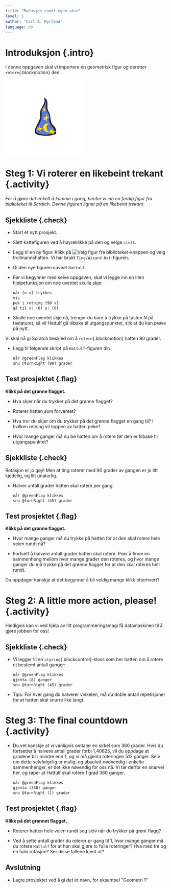```yaml
---
title: "Rotasjon rundt egen akse"
level: 1
author: "Carl A. Myrland"
language: nb
---
```


# Introduksjon {.intro}

I denne oppgaven skal vi importere en geometrisk figur og deretter
`rotere`{.blockmotion} den.

![Bilde av en trollmann hatt](Geometri.png)

# Steg 1: Vi roterer en likebeint trekant {.activity}

_For å gjøre det enkelt å komme i gang, henter vi inn en ferdig figur fra
biblioteket til Scratch. Denne figuren ligner på en likebeint trekant_.

## Sjekkliste {.check}

- Start et nytt prosjekt.

- Slett kattefiguren ved å høyreklikke på den og velge `slett`.

- Legg til en ny figur. Klikk på ![Velg figur fra
    biblioteket](../bilder/hent-fra-bibliotek.png)-knappen og velg
  trollmannshatten. Vi har brukt `Ting/Wizard Hat`-figuren.

- Gi den nye figuren navnet `Hattulf`.

- Før vi begynner med selve oppgaven, skal vi legge inn en liten
  hjelpefunksjon om noe uventet skulle skje:

  ```blocks
  når [n v] trykkes
  vis
  pek i retning [90 v]
  gå til x: (0) y: (0)
  ```

- Skulle noe uventet skje nå, trenger du bare å trykke på tasten N på
  tastaturet, så vil Hattulf gå tilbake til utgangspunktet, slik at du kan
  prøve på nytt.

Vi skal nå gi Scratch beskjed om å `rotere`{.blockmotion} hatten 90 grader.

- Legg til følgende skript på `Hattulf`-figuren din.

  ```blocks
  når @greenFlag klikkes
  snu @turnRight (90) grader
  ```

## Test prosjektet {.flag}

**Klikk på det grønne flagget.**

- Hva skjer når du trykker på det grønne flagget?

- Roterer hatten som forventet?

- Hva tror du skjer om du trykker på det grønne flagget en gang til? I
  hvilken retning vil toppen av hatten peke?

- Hvor mange ganger må du be hatten om å rotere før den er tilbake til
  utgangspunktet?

## Sjekkliste {.check}

Rotasjon er jo gøy! Men at ting roterer med 90 grader av gangen er jo litt
kjedelig, og litt unaturlig.

- Halver antall grader hatten skal rotere per gang:

  ```blocks
  når @greenFlag klikkes
  snu @turnRight (45) grader
  ```

## Test prosjektet {.flag}

**Klikk på det grønne flagget.**

- Hvor mange ganger må du trykke på hatten for at den skal rotere hele veien
  rundt nå?

- Fortsett å halvere antall grader hatten skal rotere. Prøv å finne en
  sammenheng mellom hvor mange grader den roteres, og hvor mange ganger du
  må trykke på det grønne flagget for at den skal roteres helt rundt.

Du oppdager kanskje at det begynner å bli veldig mange klikk etterhvert?

# Steg 2: A little more action, please! {.activity}

Heldigvis kan vi ved hjelp av litt programmeringsmagi få datamaskinen til å
gjøre jobben for oss!

## Sjekkliste {.check}

- Vi legger til en `styring`{.blockcontrol}-kloss som ber hatten om å rotere
  et bestemt antall ganger:

  ```blocks
  når @greenFlag klikkes
  gjenta (8) ganger
  snu @turnRight (45) grader
  ```

- Tips: For hver gang du halverer vinkelen, må du doble antall repetisjoner
  for at hatten skal snurre like langt.

# Steg 3: The final countdown {.activity}

- Du vet kanskje at vi vanligvis omtaler en sirkel som 360 grader. Hvis du
  fortsetter å halvere antall grader forbi 1,40625, vil du oppdage at gradene
  blir mindre enn 1, og vi må gjenta roteringen 512 ganger. Selv om dette
  selvfølgelig er mulig, og absolutt nødvendig i enkelte sammenhenger, er det
  ikke nøvendig for oss nå. Vi tar derfor en snarvei her, og røper at Hattulf
  skal rotere 1 grad 360 ganger.

  ```blocks
  når @greenFlag klikkes
  gjenta (360) ganger
  snu @turnRight (1) grader
  ```

## Test prosjektet {.flag}

**Klikk på det grønnet flagget.**

- Roterer hatten hele veien rundt seg selv når du trykker på grønt flagg?

- Ved å sette antall grader du roterer pr gang til 1, hvor mange ganger må
  du rotere `Hattulf` for at han skal gjøre to fulle roteringer? Hva med tre
  og en halv rotasjon? Ser disse tallene kjent ut?

## Avslutning

- Lagre prosjektet ved å gi det et navn, for eksempel "Geometri 1"
